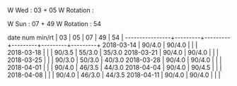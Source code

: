 W Wed      : 03 + 05
W Rotation : 

W Sun      : 07 + 49
W Rotation :      54

date num min/rt |    03   |    05   |    07   |    49   |    54   |
----------------+---------+---------+---------+---------+---------+
2018-03-14      |  90/4.0 |  90/4.0 |         |         |        
2018-03-18      |         |         |  90/3.5 |  55/3.0 |  35/3.0
2018-03-21      |  90/4.0 |  90/4.0 |         |         |        
2018-03-25      |         |         |  90/3.0 |  50/3.0 |  40/3.0
2018-03-28      |  90/4.0 |  90/4.0 |         |         |        
2018-04-01      |         |         |  90/4.0 |  46/3.5 |  44/3.0
2018-04-04      |  90/4.0 |  90/4.5 |         |         |        
2018-04-08      |         |         |  90/4.0 |  46/3.0 |  44/3.5
2018-04-11      |  90/4.0 |  90/4.0 |         |         |        

